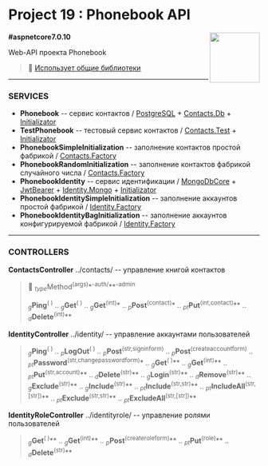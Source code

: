 # Project 19 : Phonebook API

<img align="right" width="100" height="100" src="https://github.com/rozhkovsvyat/Project19.API/assets/71471748/705ea0d8-cfcc-4283-ad34-a8567e31eac4">

**#aspnetcore7.0.10**

Web-API проекта Phonebook

> :link: [Использует общие библиотеки](https://github.com/rozhkovsvyat/Project19.Libs)

---

### SERVICES

* **Phonebook** -- сервис контактов / [PostgreSQL](https://www.nuget.org/packages/Npgsql.EntityFrameworkCore.PostgreSQL) + [Contacts.Db](https://www.nuget.org/packages/RozhkovSvyat.Project19.Models.Contacts.Db/) + [Initializator](https://www.nuget.org/packages/RozhkovSvyat.Project19.Services.Initializator/)
* **TestPhonebook** -- тестовый сервис контактов / [Contacts.Test](https://www.nuget.org/packages/RozhkovSvyat.Project19.Models.Contacts.Test/) + [Initializator](https://www.nuget.org/packages/RozhkovSvyat.Project19.Services.Initializator/)
* **PhonebookSimpleInitialization** -- заполнение контактов простой фабрикой / [Contacts.Factory](https://www.nuget.org/packages/RozhkovSvyat.Project19.Models.Contacts.Factory/)
* **PhonebookRandomInitialization** -- заполнение контактов фабрикой случайного числа / [Contacts.Factory](https://www.nuget.org/packages/RozhkovSvyat.Project19.Models.Contacts.Factory/)
* **PhonebookIdentity** -- сервис идентификации / [MongoDbCore](https://www.nuget.org/packages/AspNetCore.Identity.MongoDbCore/) + [JwtBearer](https://www.nuget.org/packages/Microsoft.AspNetCore.Authentication.JwtBearer/) + [Identity.Mongo](https://www.nuget.org/packages/RozhkovSvyat.Project19.Models.Identity.Mongo/) + [Initializator](https://www.nuget.org/packages/RozhkovSvyat.Project19.Services.Initializator/)
* **PhonebookIdentitySimpleInitialization** -- заполнение аккаунтов простой фабрикой / [Identity.Factory](https://www.nuget.org/packages/RozhkovSvyat.Project19.Models.Identity.Factory/)
* **PhonebookIdentityBagInitialization** -- заполнение аккаунтов конфигурируемой фабрикой / [Identity.Factory](https://www.nuget.org/packages/RozhkovSvyat.Project19.Models.Identity.Factory/)

---

### CONTROLLERS

**ContactsController** ../contacts/ -- управление книгой контактов

> :pushpin: <sub>_type_</sub>Method<sup>(args)</sup>*<sup>-auth/</sup>**<sup>-аdmin</sup>
>
> <sub>_g_</sub>**Ping**</sub><sup>( )</sup> .. <sub>_g_</sub>**Get**<sup>( )</sup> .. <sub>_g_</sub>**Get**<sup>(int)</sup>* .. <sub>_p_</sub>**Post**<sup>(contact)</sup>* .. <sub>_pt_</sub>**Put**<sup>(int,contact)</sup>** .. <sub>_d_</sub>**Delete**<sup>(int)</sup>**

**IdentityController** ../identity/ -- управление аккаунтами пользователей
> <sub>_g_</sub>**Ping**<sup>( )</sup> .. <sub>_p_</sub>**LogOut**<sup>( )</sup> .. <sub>_p_</sub>**Post**<sup>(str,signinform)</sup> .. <sub>_p_</sub>**Post**<sup>(createaccountform)</sup> .. <sub>_pt_</sub>**Password**<sup>(str,changepasswordform)</sup>* .. <sub>_g_</sub>**Get**<sup>( )</sup>** .. <sub>_g_</sub>**Get**<sup>(int)</sup>** .. <sub>_pt_</sub>**Put**<sup>(str,account)</sup>** .. <sub>_d_</sub>**Delete**<sup>(str)</sup>** .. <sub>_g_</sub>**Login**<sup>(str)</sup>** .. <sub>_d_</sub>**Remove**<sup>(str)</sup>** .. <sub>_g_</sub>**Exclude**<sup>(str)</sup>** .. <sub>_g_</sub>**Include**<sup>(str)</sup>** .. <sub>_pt_</sub>**Include**<sup>(str,str)</sup>** .. <sub>_pt_</sub>**IncludeAll**<sup>(str,[str])</sup>** .. <sub>_pt_</sub>**Exclude**<sup>(str,str)</sup>** .. <sub>_pt_</sub>**ExcludeAll**<sup>(str,[str])</sup>**

**IdentityRoleController** ../identityrole/ -- управление ролями пользователей
> <sub>_g_</sub>**Get**<sup>( )</sup>** .. <sub>_g_</sub>**Get**<sup>(int)</sup>** .. <sub>_p_</sub>**Post**<sup>(createroleform)</sup>** .. <sub>_pt_</sub>**Put**<sup>(role)</sup>** .. <sub>_d_</sub>**Delete**<sup>(str)</sup>**
